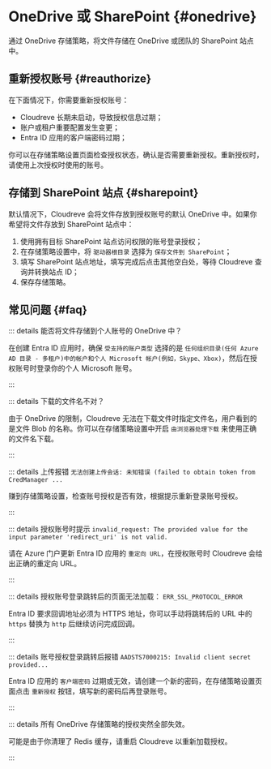# OneDrive 或 SharePoint {#onedrive}

通过 OneDrive 存储策略，将文件存储在 OneDrive 或团队的 SharePoint 站点中。

## 重新授权账号 {#reauthorize}

在下面情况下，你需要重新授权账号：

- Cloudreve 长期未启动，导致授权信息过期；
- 账户或租户重要配置发生变更；
- Entra ID 应用的客户端密码过期；

你可以在存储策略设置页面检查授权状态，确认是否需要重新授权。重新授权时，请使用上次授权时使用的账号。

## 存储到 SharePoint 站点 {#sharepoint}

默认情况下，Cloudreve 会将文件存放到授权账号的默认 OneDrive 中。如果你希望将文件存放到 SharePoint 站点中：

1. 使用拥有目标 SharePoint 站点访问权限的账号登录授权；
2. 在存储策略设置中，将 `驱动器根目录` 选择为 `保存文件到 SharePoint`；
3. 填写 SharePoint 站点地址，填写完成后点击其他空白处，等待 Cloudreve 查询并转换站点 ID；
4. 保存存储策略。

## 常见问题 {#faq}

::: details 能否将文件存储到个人账号的 OneDrive 中？

在创建 Entra ID 应用时，确保 `受支持的账户类型` 选择的是 `任何组织目录(任何 Azure AD 目录 - 多租户)中的帐户和个人 Microsoft 帐户(例如，Skype、Xbox)`，然后在授权账号时登录你的个人 Microsoft 账号。

:::

::: details 下载的文件名不对？

由于 OneDrive 的限制，Cloudreve 无法在下载文件时指定文件名，用户看到的是文件 Blob 的名称。你可以在存储策略设置中开启 `由浏览器处理下载` 来使用正确的文件名下载。

:::

::: details 上传报错 `无法创建上传会话: 未知错误 (failed to obtain token from CredManager ...`

赚到存储策略设置，检查账号授权是否有效，根据提示重新登录账号授权。

:::

::: details 授权账号时提示 `invalid_request: The provided value for the input parameter 'redirect_uri' is not valid. `

请在 Azure 门户更新 Entra ID 应用的 `重定向 URL`，在授权账号时 Cloudreve 会给出正确的重定向 URL。

:::

::: details 授权账号登录跳转后的页面无法加载： `ERR_SSL_PROTOCOL_ERROR`

Entra ID 要求回调地址必须为 HTTPS 地址，你可以手动将跳转后的 URL 中的 `https` 替换为 `http` 后继续访问完成回调。

:::

::: details 账号授权登录跳转后报错 `AADSTS7000215: Invalid client secret provided...`

Entra ID 应用的 `客户端密码` 过期或无效，请创建一个新的密码，在存储策略设置页面点击 `重新授权` 按钮，填写新的密码后再登录账号。

:::

::: details 所有 OneDrive 存储策略的授权突然全部失效。

可能是由于你清理了 Redis 缓存，请重启 Cloudreve 以重新加载授权。

:::
